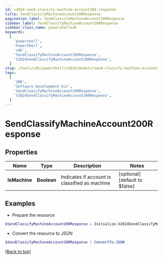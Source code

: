 ```yaml
---
id: v2024-send-classify-machine-account200-response
title: SendClassifyMachineAccount200Response
pagination_label: SendClassifyMachineAccount200Response
sidebar_label: SendClassifyMachineAccount200Response
sidebar_class_name: powershellsdk
keywords:
  [
    'powershell',
    'PowerShell',
    'sdk',
    'SendClassifyMachineAccount200Response',
    'V2024SendClassifyMachineAccount200Response',
  ]
slug: /tools/sdk/powershell/v2024/models/send-classify-machine-account200-response
tags:
  [
    'SDK',
    'Software Development Kit',
    'SendClassifyMachineAccount200Response',
    'V2024SendClassifyMachineAccount200Response',
  ]
---
```


# SendClassifyMachineAccount200Response

## Properties

| Name | Type | Description | Notes |
| --- | --- | --- | --- |
| **IsMachine** | **Boolean** | Indicates if account is classified as machine | [optional] [default to $false] |

## Examples

- Prepare the resource

```powershell
$SendClassifyMachineAccount200Response = Initialize-V2024SendClassifyMachineAccount200Response  -IsMachine true
```

- Convert the resource to JSON

```powershell
$SendClassifyMachineAccount200Response | ConvertTo-JSON
```

[[Back to top]](#)
